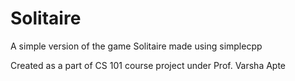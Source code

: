 # Solitaire
A simple version of the game Solitaire made using simplecpp

Created as a part of CS 101 course project under Prof. Varsha Apte
